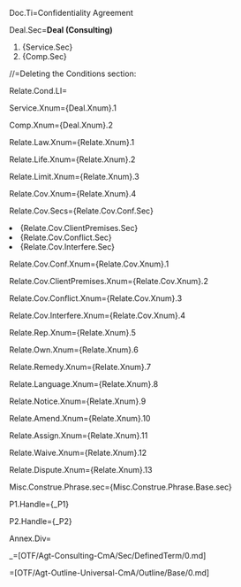 Doc.Ti=Confidentiality Agreement

Deal.Sec=<b>Deal  (Consulting)</b><ol class="secs-and"><li>{Service.Sec}<li>{Comp.Sec}</ol>

//=Deleting the Conditions section:

Relate.Cond.LI=</i>

Service.Xnum={Deal.Xnum}.1

Comp.Xnum={Deal.Xnum}.2

Relate.Law.Xnum={Relate.Xnum}.1

Relate.Life.Xnum={Relate.Xnum}.2

Relate.Limit.Xnum={Relate.Xnum}.3

Relate.Cov.Xnum={Relate.Xnum}.4

Relate.Cov.Secs={Relate.Cov.Conf.Sec}<li>{Relate.Cov.ClientPremises.Sec}<li>{Relate.Cov.Conflict.Sec}<li>{Relate.Cov.Interfere.Sec}

Relate.Cov.Conf.Xnum={Relate.Cov.Xnum}.1

Relate.Cov.ClientPremises.Xnum={Relate.Cov.Xnum}.2

Relate.Cov.Conflict.Xnum={Relate.Cov.Xnum}.3

Relate.Cov.Interfere.Xnum={Relate.Cov.Xnum}.4


Relate.Rep.Xnum={Relate.Xnum}.5

Relate.Own.Xnum={Relate.Xnum}.6

Relate.Remedy.Xnum={Relate.Xnum}.7

Relate.Language.Xnum={Relate.Xnum}.8

Relate.Notice.Xnum={Relate.Xnum}.9

Relate.Amend.Xnum={Relate.Xnum}.10

Relate.Assign.Xnum={Relate.Xnum}.11

Relate.Waive.Xnum={Relate.Xnum}.12

Relate.Dispute.Xnum={Relate.Xnum}.13

Misc.Construe.Phrase.sec={Misc.Construe.Phrase.Base.sec}

P1.Handle={_P1}

P2.Handle={_P2}

Annex.Div=</i>

_=[OTF/Agt-Consulting-CmA/Sec/DefinedTerm/0.md]

=[OTF/Agt-Outline-Universal-CmA/Outline/Base/0.md]